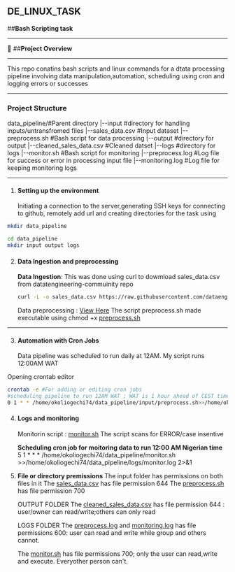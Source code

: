 ## **DE_LINUX_TASK**

##**Bash Scripting task**
***
📌 ##**Project Overview**
***
This repo conatins bash scripts and linux commands for a dtata processing pipeline involving data manipulation,automation, scheduling using cron and logging errors or successes
***
### **Project Structure**
data_pipeline/#Parent directory
|--input #directory for handling inputs/untransfromed files
  |--sales_data.csv #Input dataset
  |--preprocess.sh #Bash script for data processing
|--output #directory for output
  |--cleaned_sales_data.csv #Cleaned datset 
|--logs #directory for logs
  |--monitor.sh #Bash script for monitoring 
  |--preprocess.log #Log file for success or error in processing input file
  |--monitoring.log #Log file for keeping monitoring logs
  ***
1. #### **Setting up the environment**
     Initiating a connection to the server,generating SSH keys for connecting to github, remotely add url and creating directories for the task using
```bash
mkdir data_pipeline

cd data_pipeline
mkdir input output logs
```
2. #### **Data Ingestion and preprocessing**
   **Data Ingestion**: This was done using curl to dowmload sales_data.csv from datatengineering-commuinity repo
   ```bash
   curl -L -o sales_data.csv https://raw.githubusercontent.com/dataenginneering-community/launchpad/main/Linux.sales_data.csv
   ```
   Data preprocessing : [View Here](input/preprocess.sh)
   The script preprocess.sh made executable using chmod +x [preprocess.sh](input/preprocess.sh)
***
3. #### **Automation with Cron Jobs**
   Data pipeline was scheduled to run daily at 12AM.
   My script runs 12:00AM WAT

  Opening crontab editor
  ```bash
  crontab -e #For adding or editing cron jobs
  #scheduling pipeline to run 12AM WAT ; WAT is 1 hour ahead of CEST time
  0 1 * * /home/okoliogechi74/data_pipeline/input/preprocess.sh>>/home/okoliogechi74/data_pipeline/output/preprocess.log 2>&1
  ```
4. #### **Logs and monitoring**
   Monitorin script : [monitor.sh](logs/monitor.sh)
   The script scans for ERROR/case insentive

   **Scheduling cron job for moitoring data to run 12:00 AM Nigerian time**
    5 1 * * * /home/okoliogechi74/data_pipeline/monitor.sh >>/home/okoliogechi74/data_pipeline/logs/monitor.log 2>&1
5. **File or directory premissions**
   The input folder has permissions on both files in it
   The [sales_data.csv](input/sales_data.csv) has file permission 644
   The [preprocess.sh](input/preprocess.sh) has file permission 700

   OUTPUT FOLDER
   The [cleaned_sales_data.csv](output/cleaned_sales_data.csv) has file permission 644 : user/owner can read/write;others       can only read

   LOGS FOLDER
   The [preprocess.log](logs/preprocess.log) and [monitoring.log](logs/monitoring.log) has file permissions 600: user can       read and write while group and others cannot.

   The [monitor.sh](logs/monitor.sh) has file permissions 700; only the user can read,write and execute. Everyother person      can't.
